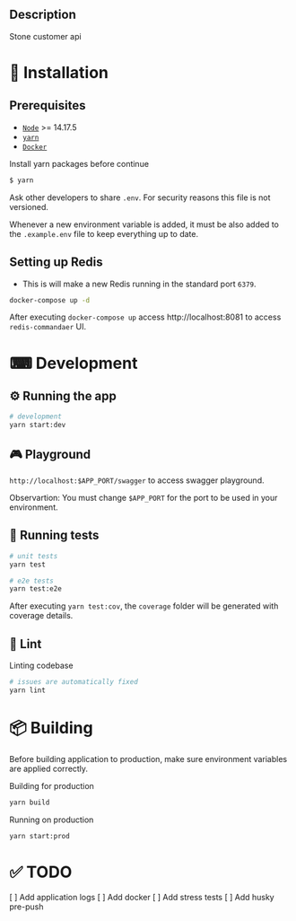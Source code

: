 ## Description

Stone customer api

# 🧰 Installation

## Prerequisites

- [`Node`](https://nodejs.org/en/download) >= 14.17.5
- [`yarn`](https://yarnpkg.com/cli/install)
- [`Docker`](https://docs.docker.com/get-docker)

Install yarn packages before continue

```bash
$ yarn
```

Ask other developers to share `.env`. For security reasons this file is not versioned.

Whenever a new environment variable is added, it must be also added to the `.example.env` file to keep everything up to date.

## Setting up Redis

- This is will make a new Redis running in the standard port `6379`.

```bash
docker-compose up -d
```

After executing `docker-compose up` access http://localhost:8081 to access `redis-commandaer` UI.

# ⌨ Development

## ⚙ Running the app

```bash
# development
yarn start:dev
```

## 🎮 Playground

`http://localhost:$APP_PORT/swagger` to access swagger playground.

Observartion: You must change `$APP_PORT` for the port to be used in your environment.

## 🧪 Running tests

```bash
# unit tests
yarn test

# e2e tests
yarn test:e2e
```

After executing `yarn test:cov`, the `coverage` folder will be generated with coverage details.

## 📏 Lint

Linting codebase

```bash
# issues are automatically fixed
yarn lint
```

# 📦 Building

Before building application to production, make sure environment variables are applied correctly.

Building for production

```bash
yarn build
```

Running on production

```bash
yarn start:prod
```

# ✅ TODO

[ ] Add application logs
[ ] Add docker
[ ] Add stress tests
[ ] Add husky pre-push
